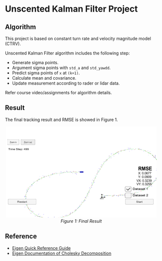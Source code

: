 # Unscented Kalman Filter Project


## Algorithm
This project is based on constant turn rate and velocity
magnitude model (CTRV).

Unscented Kalman Filter algorithm includes the following step:
- Generate sigma points.
- Argument sigma points with `std_a` and `std_yawdd`.
- Predict sigma points of `x` at `(k+1)`.
- Calculate mean and covariance.
- Update measurement according to rader or lidar data.

Refer course video/assignments for algorithm details.

## Result

The final tracking result and RMSE is showed in Figure 1.

<p align="center">
  <img src="report_images/result.png" width="500" height="300"/>
  <br>
  <em>Figure 1: Final Result</em>
</p>


## Reference
- [Eigen Quick Reference Guide](https://eigen.tuxfamily.org/dox/group__QuickRefPage.html)
- [Eigen Documentation of Cholesky Decomposition](https://eigen.tuxfamily.org/dox/classEigen_1_1LLT.html)

